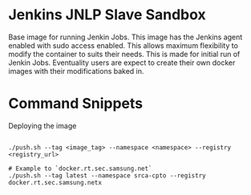 # Jenkins JNLP Slave Sandbox

Base image for running Jenkin Jobs. This image has the Jenkins agent enabled with sudo access enabled. This allows maximum flexibility to modify the container to suits their needs. This is made for initial run of Jenkin Jobs. Eventuality users are expect to create their own docker images with their modifications baked in.

# Command Snippets

Deploying the image

```

./push.sh --tag <image_tag> --namespace <namespace> --registry <registry_url> 

# Example to `docker.rt.sec.samsung.net`
./push.sh --tag latest --namespace srca-cpto --registry docker.rt.sec.samsung.netx

```